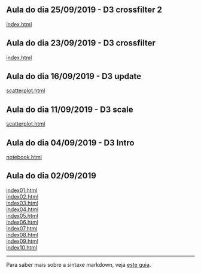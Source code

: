 ## Aula do dia 25/09/2019 - D3 crossfilter 2
[index.html](d3_crossfilter_2/index.html)<br>

## Aula do dia 23/09/2019 - D3 crossfilter
[index.html](d3_crossfilter/index.html)<br>

## Aula do dia 16/09/2019 - D3 update
[scatterplot.html](d3_update/scatterplot.html)<br>

## Aula do dia 11/09/2019 - D3 scale
[scatterplot.html](d3_scale/scatterplot.html)<br>

## Aula do dia 04/09/2019 - D3 Intro
[notebook.html](d3_intro/notebook.html)<br>

## Aula do dia 02/09/2019

[index01.html](basic/index01.html)<br>
[index02.html](basic/index02.html)<br>
[index03.html](basic/index03.html)<br>
[index04.html](basic/index04.html)<br>
[index05.html](basic/index05.html)<br>
[index06.html](basic/index06.html)<br>
[index07.html](basic/index07.html)<br>
[index08.html](basic/index08.html)<br>
[index09.html](basic/index09.html)<br>
[index10.html](basic/index10.html)<br>

---

Para saber mais sobre a sintaxe markdown, veja [este guia](https://guides.github.com/features/mastering-markdown/).
